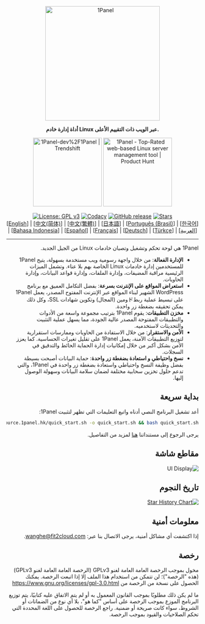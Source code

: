 <p align="center"><a href="https://1panel.hk"><img src="https://resource.1panel.hk/img/1panel-logo.png" alt="1Panel" width="300" /></a></p>
<p align="center"><b>أداة إدارة خادم Linux عبر الويب ذات التقييم الأعلى.</b></p>
<p align="center">
  <a href="https://trendshift.io/repositories/2462" target="_blank"><img src="https://trendshift.io/api/badge/repositories/2462" alt="1Panel-dev%2F1Panel | Trendshift" style="width: 180px; height: auto;" /></a>
  <a href="https://www.producthunt.com/posts/1panel?embed=true&utm_source=badge-featured&utm_medium=badge&utm_souce=badge-1panel" target="_blank"><img src="https://api.producthunt.com/widgets/embed-image/v1/featured.svg?post_id=639696&theme=light" alt="1Panel - Top&#0045;Rated&#0032;web&#0045;based&#0032;Linux&#0032;server&#0032;management&#0032;tool | Product Hunt" style="width: 180px; height: auto;" /></a>
</p>
<p align="center">
  <a href="https://www.gnu.org/licenses/gpl-3.0.html"><img src="https://shields.io/github/license/1Panel-dev/1Panel?color=%231890FF" alt="License: GPL v3"></a>
  <a href="https://app.codacy.com/gh/1Panel-dev/1Panel?utm_source=github.com&utm_medium=referral&utm_content=1Panel-dev/1Panel&utm_campaign=Badge_Grade_Dashboard"><img src="https://app.codacy.com/project/badge/Grade/da67574fd82b473992781d1386b937ef" alt="Codacy"></a>
  <a href="https://github.com/1Panel-dev/1Panel/releases"><img src="https://img.shields.io/github/v/release/1Panel-dev/1Panel" alt="GitHub release"></a>
  <a href="https://github.com/1Panel-dev/1Panel"><img src="https://img.shields.io/github/stars/1Panel-dev/1Panel?color=%231890FF&style=flat-square" alt="Stars"></a><br>
  [<a href="/README.md">English</a>] | [<a href="/docs/README.zh-Hans.md">中文(简体)</a>] | [<a href="/docs/README.zh-Hant.md">中文(繁體)</a>] | [<a href="/docs/README.ja.md">日本語</a>] | [<a href="/docs/README.pt-br.md">Português (Brasil)</a>] | [<a href="/docs/README.ko.md">한국어</a>] | [<a href="/docs/README.id.md">Bahasa Indonesia</a>] | [<a href="/docs/README.es.md">Español</a>] | [<a href="/docs/README.fr.md">Français</a>] | [<a href="/docs/README.de.md">Deutsch</a>] | [<a href="/docs/README.tr.md">Türkçe</a>] | [<a href="/docs/README.ar.md">العربية</a>]
</p>

------------------------------

<div dir="rtl">
1Panel هي لوحة تحكم وتشغيل وتصيان خادمات Linux من الجيل الجديد.

- **الإدارة الفعالة**: من خلال واجهة رسومية ويب مستخدمة بسهولة، يتيح 1Panel للمستخدمين إدارة خادمات Linux الخاصة بهم بلا عناء. وتشمل الميزات الرئيسية مراقبة المضيفات، وإدارة الملفات، وإدارة قواعد البيانات، وإدارة الحاويات. 
- **استعراض المواقع على الإنترنت بسرعة**: بفضل التكامل العميق مع برنامج WordPress الشهير لبناء المواقع عبر الإنترنت المفتوح المصدر، يعمل 1Panel على تبسيط عملية ربطドومين (المجال) وتكوين شهادات SSL، وكل ذلك يمكن تحقيقه بضغطة زر واحدة. 
- **مخزن التطبيقات**: يقوم 1Panel بترتيب مجموعة واسعة من الأدوات والتطبيقات المفتوحة المصدر عالية الجودة، مما يسهل عملية التثبيت والتحديثات لاستخدميه.
- **الأمن والاستقرار**: من خلال الاستفادة من الحاويات وممارسات استقرارية لتوزيع التطبيقات الآمنة، يعمل 1Panel على تقليل تغيرات الحساسية. كما يعزز الأمن بشكل أكبر من خلال إمكانيات إدارة الحماية الحائط والتدقيق في السجلات. 
- **نسخ واحتياطي و استعادة بضغطة زر واحدة**: حماية البيانات أصبحت بسيطة بفضل وظيفة النسخ واحتياطي واستعادة بضغطة زر واحدة في 1Panel، والتي تدعم حلول تخزين سحابية مختلفة لضمان سلامة البيانات وسهولة الوصول إليها. 

## بداية سريعة

أعد تشغيل البرنامج النصي أدناه واتبع التعليمات التي تظهر لتثبيت 1Panel:

```bash
curl -sSL https://resource.1panel.hk/quick_start.sh -o quick_start.sh && bash quick_start.sh
```

يرجى الرجوع إلى مستنداتنا [هنا](https://docs.1panel.hk/quick_start/) لمزيد من التفاصيل.

## مقاطع شاشة

![UI Display](https://resource.1panel.hk/img/1panel.png)

## تاريخ النجوم

[![Star History Chart](https://api.star-history.com/svg?repos=1Panel-dev/1Panel&type=Date)](https://star-history.com/#1Panel-dev/1Panel&Date)

## معلومات أمنية

إذا اكتشفت أي مشاكل أمنية، يرجى الاتصال بنا عبر: wanghe@fit2cloud.com.

## رخصة

مخول بموجب الرخصة العامة العامة لغنو GPLv3 (الرخصة العامة العامة لغنو GPLv3) (هذه "الرخصة")؛ لن تتمكن من استخدام هذا الملف إلا إذا اتبعت الرخصة. يمكنك الحصول على نسخة من الرخصة من
<https://www.gnu.org/licenses/gpl-3.0.html>

ما لم يكن ذلك مطلوبًا بموجب القانون المعمول به أو لم يتم الاتفاق عليه كتابيًا، يتم توزيع البرنامج الموزع بموجب الرخصة على أساس "كما هو"، بلا أي نوع من الضمانات أو الشروط، سواء كانت صريحة أو ضمنية. راجع الرخصة للحصول على اللغة المحددة التي تحكم الصلاحيات والقيود بموجب الرخصة. 
</div>
